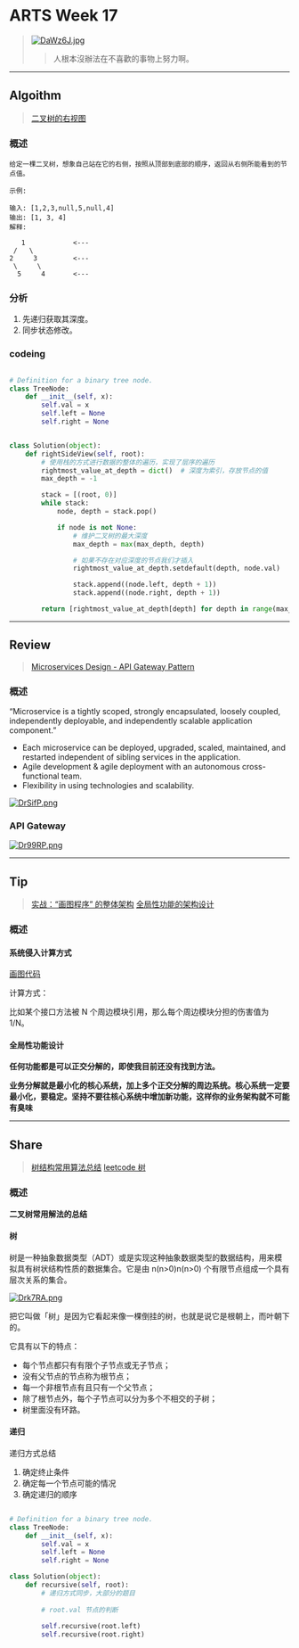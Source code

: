 # ARTS Week 17
>[![DaWz6J.jpg](https://s3.ax1x.com/2020/11/25/DaWz6J.jpg)](https://imgchr.com/i/DaWz6J)
>> 人根本沒辦法在不喜歡的事物上努力啊。

***
## Algoithm
>[二叉树的右视图](https://leetcode-cn.com/problems/binary-tree-right-side-view)

### 概述
```
给定一棵二叉树，想象自己站在它的右侧，按照从顶部到底部的顺序，返回从右侧所能看到的节点值。

示例:

输入: [1,2,3,null,5,null,4]
输出: [1, 3, 4]
解释:

   1            <---
 /   \
2     3         <---
 \     \
  5     4       <---
```

### 分析
1. 先递归获取其深度。
2. 同步状态修改。


### codeing
```python

# Definition for a binary tree node.
class TreeNode:
    def __init__(self, x):
        self.val = x
        self.left = None
        self.right = None


class Solution(object):
    def rightSideView(self, root):
        # 使用栈的方式进行数据的整体的遍历，实现了层序的遍历
        rightmost_value_at_depth = dict()  # 深度为索引，存放节点的值
        max_depth = -1

        stack = [(root, 0)]
        while stack:
            node, depth = stack.pop()

            if node is not None:
                # 维护二叉树的最大深度
                max_depth = max(max_depth, depth)

                # 如果不存在对应深度的节点我们才插入
                rightmost_value_at_depth.setdefault(depth, node.val)

                stack.append((node.left, depth + 1))
                stack.append((node.right, depth + 1))

        return [rightmost_value_at_depth[depth] for depth in range(max_depth + 1)]


```

***
## Review
>[Microservices Design - API Gateway Pattern](https://medium.com/dev-genius/microservices-design-api-gateway-pattern-980e8d02bdd5)

### 概述
“Microservice is a tightly scoped, strongly encapsulated, loosely coupled, independently deployable, and independently scalable application component.”

* Each microservice can be deployed, upgraded, scaled, maintained, and restarted independent of sibling services in the application.
* Agile development & agile deployment with an autonomous cross-functional team.
* Flexibility in using technologies and scalability.

[![DrSifP.png](https://s3.ax1x.com/2020/11/27/DrSifP.png)](https://imgchr.com/i/DrSifP)

### API Gateway
[![Dr99RP.png](https://s3.ax1x.com/2020/11/27/Dr99RP.png)](https://imgchr.com/i/Dr99RP)


***
## Tip
>[实战：“画图程序” 的整体架构](https://time.geekbang.org/column/article/172004)
>[全局性功能的架构设计](https://time.geekbang.org/column/article/173619)

### 概述

#### 系统侵入计算方式
[画图代码](https://github.com/qiniu/qpaint/tree/v44)

计算方式：

比如某个接口方法被 N 个周边模块引用，那么每个周边模块分担的伤害值为 1/N。


#### 全局性功能设计
**任何功能都是可以正交分解的，即使我目前还没有找到方法。**

**业务分解就是最小化的核心系统，加上多个正交分解的周边系统。核心系统一定要最小化，要稳定。坚持不要往核心系统中增加新功能，这样你的业务架构就不可能有臭味**


***
## Share
>[树结构常用算法总结](https://github.com/Carmenliukang/ARTS/blob/master/week17.md#share)
>[leetcode 树](https://leetcode-cn.com/tag/tree/)

### 概述
**二叉树常用解法的总结**

#### 树

树是一种抽象数据类型（ADT）或是实现这种抽象数据类型的数据结构，用来模拟具有树状结构性质的数据集合。它是由 n(n>0)n(n>0) 个有限节点组成一个具有层次关系的集合。

[![Drk7RA.png](https://s3.ax1x.com/2020/11/27/Drk7RA.png)](https://imgchr.com/i/Drk7RA)

把它叫做「树」是因为它看起来像一棵倒挂的树，也就是说它是根朝上，而叶朝下的。


它具有以下的特点：

* 每个节点都只有有限个子节点或无子节点；
* 没有父节点的节点称为根节点；
* 每一个非根节点有且只有一个父节点；
* 除了根节点外，每个子节点可以分为多个不相交的子树；
* 树里面没有环路。

#### 递归
递归方式总结
1. 确定终止条件
2. 确定每一个节点可能的情况
3. 确定递归的顺序

```python

# Definition for a binary tree node.
class TreeNode:
    def __init__(self, x):
        self.val = x
        self.left = None
        self.right = None

class Solution(object):
    def recursive(self, root):
        # 递归方式同步，大部分的题目
        
        # root.val 节点的判断
        
        self.recursive(root.left)
        self.recursive(root.right)
       
```

  